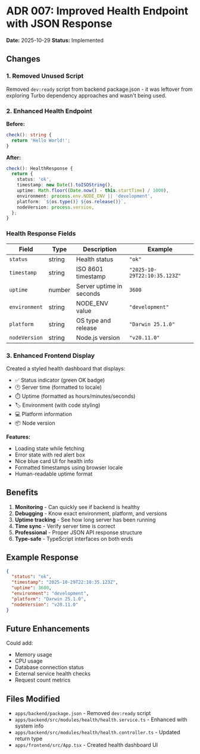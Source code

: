 # ADR 007: Improved Health Endpoint with JSON Response

**Date:** 2025-10-29
**Status:** Implemented

## Changes

### 1. Removed Unused Script
Removed `dev:ready` script from backend package.json - it was leftover from exploring Turbo dependency approaches and wasn't being used.

### 2. Enhanced Health Endpoint

**Before:**
```ts
check(): string {
  return 'Hello World!';
}
```

**After:**
```ts
check(): HealthResponse {
  return {
    status: 'ok',
    timestamp: new Date().toISOString(),
    uptime: Math.floor((Date.now() - this.startTime) / 1000),
    environment: process.env.NODE_ENV || 'development',
    platform: `${os.type()} ${os.release()}`,
    nodeVersion: process.version,
  };
}
```

### Health Response Fields

| Field | Type | Description | Example |
|-------|------|-------------|---------|
| `status` | string | Health status | `"ok"` |
| `timestamp` | string | ISO 8601 timestamp | `"2025-10-29T22:10:35.123Z"` |
| `uptime` | number | Server uptime in seconds | `3600` |
| `environment` | string | NODE_ENV value | `"development"` |
| `platform` | string | OS type and release | `"Darwin 25.1.0"` |
| `nodeVersion` | string | Node.js version | `"v20.11.0"` |

### 3. Enhanced Frontend Display

Created a styled health dashboard that displays:
- ✅ Status indicator (green OK badge)
- 🕐 Server time (formatted to locale)
- ⏱️ Uptime (formatted as hours/minutes/seconds)
- 🏷️ Environment (with code styling)
- 💻 Platform information
- 📦 Node version

**Features:**
- Loading state while fetching
- Error state with red alert box
- Nice blue card UI for health info
- Formatted timestamps using browser locale
- Human-readable uptime format

## Benefits

1. **Monitoring** - Can quickly see if backend is healthy
2. **Debugging** - Know exact environment, platform, and versions
3. **Uptime tracking** - See how long server has been running
4. **Time sync** - Verify server time is correct
5. **Professional** - Proper JSON API response structure
6. **Type-safe** - TypeScript interfaces on both ends

## Example Response

```json
{
  "status": "ok",
  "timestamp": "2025-10-29T22:10:35.123Z",
  "uptime": 3600,
  "environment": "development",
  "platform": "Darwin 25.1.0",
  "nodeVersion": "v20.11.0"
}
```

## Future Enhancements

Could add:
- Memory usage
- CPU usage
- Database connection status
- External service health checks
- Request count metrics

## Files Modified

- `apps/backend/package.json` - Removed `dev:ready` script
- `apps/backend/src/modules/health/health.service.ts` - Enhanced with system info
- `apps/backend/src/modules/health/health.controller.ts` - Updated return type
- `apps/frontend/src/App.tsx` - Created health dashboard UI
